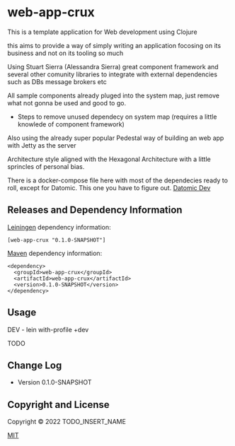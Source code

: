 # web-app-crux

This is a template application for Web development using Clojure

this aims to provide a way of simply writing an application focosing on its business and not on its tooling so much

Using Stuart Sierra (Alessandra Sierra) great component framework and several other comunity libraries to integrate with external dependencies such as DBs message brokers etc

All sample components already pluged into the system map, just remove what not gonna be used and good to go.
- Steps to remove unused dependecy on system map (requires a little knowlede of component framework)

Also using the already super popular Pedestal way of building an web app with Jetty as the server

Architecture style aligned with the Hexagonal Architecture with a little sprincles of personal bias.


There is a docker-compose file here with most of the dependecies ready to roll, except for Datomic. This one you have to figure out. [Datomic Dev](https://docs.datomic.com/on-prem/getting-started/dev-setup.html)

## Releases and Dependency Information

[Leiningen] dependency information:

    [web-app-crux "0.1.0-SNAPSHOT"]

[Maven] dependency information:

    <dependency>
      <groupId>web-app-crux</groupId>
      <artifactId>web-app-crux</artifactId>
      <version>0.1.0-SNAPSHOT</version>
    </dependency>

[Leiningen]: http://leiningen.org/
[Maven]: http://maven.apache.org/


## Usage

DEV - lein with-profile +dev

TODO



## Change Log

* Version 0.1.0-SNAPSHOT


## Copyright and License

Copyright © 2022 TODO_INSERT_NAME

[MIT](https://choosealicense.com/licenses/mit/)
